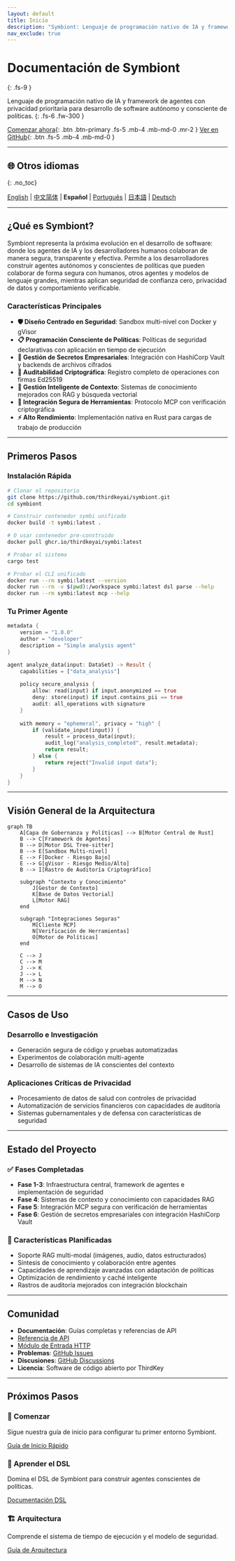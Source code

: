 ```yaml
---
layout: default
title: Inicio
description: "Symbiont: Lenguaje de programación nativo de IA y framework de agentes con privacidad prioritaria"
nav_exclude: true
---
```


# Documentación de Symbiont
{: .fs-9 }

Lenguaje de programación nativo de IA y framework de agentes con privacidad prioritaria para desarrollo de software autónomo y consciente de políticas.
{: .fs-6 .fw-300 }

[Comenzar ahora](#getting-started){: .btn .btn-primary .fs-5 .mb-4 .mb-md-0 .mr-2 }
[Ver en GitHub](https://github.com/thirdkeyai/symbiont){: .btn .fs-5 .mb-4 .mb-md-0 }

---

## 🌐 Otros idiomas
{: .no_toc}

[English](index.md) | [中文简体](index.zh-cn.md) | **Español** | [Português](index.pt.md) | [日本語](index.ja.md) | [Deutsch](index.de.md)

---

## ¿Qué es Symbiont?

Symbiont representa la próxima evolución en el desarrollo de software: donde los agentes de IA y los desarrolladores humanos colaboran de manera segura, transparente y efectiva. Permite a los desarrolladores construir agentes autónomos y conscientes de políticas que pueden colaborar de forma segura con humanos, otros agentes y modelos de lenguaje grandes, mientras aplican seguridad de confianza cero, privacidad de datos y comportamiento verificable.

### Características Principales

- **🛡️ Diseño Centrado en Seguridad**: Sandbox multi-nivel con Docker y gVisor
- **📋 Programación Consciente de Políticas**: Políticas de seguridad declarativas con aplicación en tiempo de ejecución
- **🔐 Gestión de Secretos Empresariales**: Integración con HashiCorp Vault y backends de archivos cifrados
- **🔑 Auditabilidad Criptográfica**: Registro completo de operaciones con firmas Ed25519
- **🧠 Gestión Inteligente de Contexto**: Sistemas de conocimiento mejorados con RAG y búsqueda vectorial
- **🔗 Integración Segura de Herramientas**: Protocolo MCP con verificación criptográfica
- **⚡ Alto Rendimiento**: Implementación nativa en Rust para cargas de trabajo de producción

---

## Primeros Pasos

### Instalación Rápida

```bash
# Clonar el repositorio
git clone https://github.com/thirdkeyai/symbiont.git
cd symbiont

# Construir contenedor symbi unificado
docker build -t symbi:latest .

# O usar contenedor pre-construido
docker pull ghcr.io/thirdkeyai/symbi:latest

# Probar el sistema
cargo test

# Probar el CLI unificado
docker run --rm symbi:latest --version
docker run --rm -v $(pwd):/workspace symbi:latest dsl parse --help
docker run --rm symbi:latest mcp --help
```

### Tu Primer Agente

```rust
metadata {
    version = "1.0.0"
    author = "developer"
    description = "Simple analysis agent"
}

agent analyze_data(input: DataSet) -> Result {
    capabilities = ["data_analysis"]
    
    policy secure_analysis {
        allow: read(input) if input.anonymized == true
        deny: store(input) if input.contains_pii == true
        audit: all_operations with signature
    }
    
    with memory = "ephemeral", privacy = "high" {
        if (validate_input(input)) {
            result = process_data(input);
            audit_log("analysis_completed", result.metadata);
            return result;
        } else {
            return reject("Invalid input data");
        }
    }
}
```

---

## Visión General de la Arquitectura

```mermaid
graph TB
    A[Capa de Gobernanza y Políticas] --> B[Motor Central de Rust]
    B --> C[Framework de Agentes]
    B --> D[Motor DSL Tree-sitter]
    B --> E[Sandbox Multi-nivel]
    E --> F[Docker - Riesgo Bajo]
    E --> G[gVisor - Riesgo Medio/Alto]
    B --> I[Rastro de Auditoría Criptográfico]
    
    subgraph "Contexto y Conocimiento"
        J[Gestor de Contexto]
        K[Base de Datos Vectorial]
        L[Motor RAG]
    end
    
    subgraph "Integraciones Seguras"
        M[Cliente MCP]
        N[Verificación de Herramientas]
        O[Motor de Políticas]
    end
    
    C --> J
    C --> M
    J --> K
    J --> L
    M --> N
    M --> O
```

---

## Casos de Uso

### Desarrollo e Investigación
- Generación segura de código y pruebas automatizadas
- Experimentos de colaboración multi-agente
- Desarrollo de sistemas de IA conscientes del contexto

### Aplicaciones Críticas de Privacidad
- Procesamiento de datos de salud con controles de privacidad
- Automatización de servicios financieros con capacidades de auditoría
- Sistemas gubernamentales y de defensa con características de seguridad

---

## Estado del Proyecto

### ✅ Fases Completadas
- **Fase 1-3**: Infraestructura central, framework de agentes e implementación de seguridad
- **Fase 4**: Sistemas de contexto y conocimiento con capacidades RAG
- **Fase 5**: Integración MCP segura con verificación de herramientas
- **Fase 6**: Gestión de secretos empresariales con integración HashiCorp Vault

### 🔮 Características Planificadas
- Soporte RAG multi-modal (imágenes, audio, datos estructurados)
- Síntesis de conocimiento y colaboración entre agentes
- Capacidades de aprendizaje avanzadas con adaptación de políticas
- Optimización de rendimiento y caché inteligente
- Rastros de auditoría mejorados con integración blockchain

---

## Comunidad

- **Documentación**: Guías completas y referencias de API
- [Referencia de API](api-reference.md)
- [Módulo de Entrada HTTP](http-input.md)
- **Problemas**: [GitHub Issues](https://github.com/thirdkeyai/symbiont/issues)
- **Discusiones**: [GitHub Discussions](https://github.com/thirdkeyai/symbiont/discussions)
- **Licencia**: Software de código abierto por ThirdKey

---

## Próximos Pasos

<div class="grid grid-cols-1 md:grid-cols-3 gap-6 mt-8">
  <div class="card">
    <h3>🚀 Comenzar</h3>
    <p>Sigue nuestra guía de inicio para configurar tu primer entorno Symbiont.</p>
    <a href="/getting-started" class="btn btn-outline">Guía de Inicio Rápido</a>
  </div>
  
  <div class="card">
    <h3>📖 Aprender el DSL</h3>
    <p>Domina el DSL de Symbiont para construir agentes conscientes de políticas.</p>
    <a href="/dsl-guide" class="btn btn-outline">Documentación DSL</a>
  </div>
  
  <div class="card">
    <h3>🏗️ Arquitectura</h3>
    <p>Comprende el sistema de tiempo de ejecución y el modelo de seguridad.</p>
    <a href="/runtime-architecture" class="btn btn-outline">Guía de Arquitectura</a>
  </div>
</div>